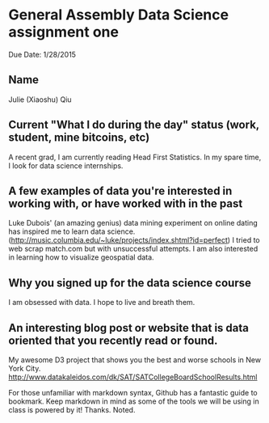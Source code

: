 # General Assembly Data Science assignment one

Due Date: 1/28/2015

## Name
Julie (Xiaoshu) Qiu

## Current "What I do during the day" status (work, student, mine bitcoins, etc)
A recent grad, I am currently reading Head First Statistics.
In my spare time, I look for data science internships. 

## A few examples of data you're interested in working with, or have worked with in the past
Luke Dubois' (an amazing genius) data mining experiment on online dating has inspired me to learn data science. (http://music.columbia.edu/~luke/projects/index.shtml?id=perfect)
I tried to web scrap match.com but with unsuccessful attempts.
I am also interested in learning how to visualize geospatial data.

## Why you signed up for the data science course
I am obsessed with data. I hope to live and breath them. 

## An interesting blog post or website that is data oriented that you recently read or found.
My awesome D3 project that shows you the best and worse schools in New York City. 
http://www.datakaleidos.com/dk/SAT/SATCollegeBoardSchoolResults.html

For those unfamiliar with markdown syntax, Github has a fantastic guide to bookmark. Keep markdown in mind as some of the tools we will be using in class is powered by it!
Thanks. Noted.
